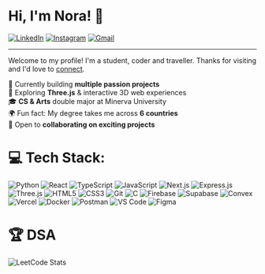 # Hi, I'm Nora! 👋
[![LinkedIn](https://img.shields.io/badge/nuray-ganbarova-0A66C2?style=flat&logo=linkedin&logoColor=white)](https://www.linkedin.com/in/nurayganbarova/)
[![Instagram](https://img.shields.io/badge/nurosanay-E4405F?style=flat&logo=instagram&logoColor=white)](https://instagram.com/yourusername)
[![Gmail](https://img.shields.io/badge/ganbnuray@gmail.com-D14836?style=flat&logo=gmail&logoColor=white)](mailto:nuray.ganbarova@gmail.com)

---
Welcome to my profile! I'm a student, coder and traveller. Thanks for visiting and I'd love to [connect](https://www.linkedin.com/in/nuray-ganbarova/).

🚀 Currently building **multiple passion projects** <br>
🌌 Exploring **Three.js** & interactive 3D web experiences <br>
🎓 **CS & Arts** double major at Minerva University <br>
🌍 Fun fact: My degree takes me across **6 countries** <br>
🤝 Open to **collaborating on exciting projects** <br>


# 💻 Tech Stack:

![Python](https://img.shields.io/badge/Python-3776AB?style=flat&logo=python&logoColor=white)
![React](https://img.shields.io/badge/React-20232A?style=flat&logo=react&logoColor=61DAFB)
![TypeScript](https://img.shields.io/badge/TypeScript-3178C6?style=flat&logo=typescript&logoColor=white)
![JavaScript](https://img.shields.io/badge/JavaScript-F7DF1E?style=flat&logo=javascript&logoColor=black)
![Next.js](https://img.shields.io/badge/Next.js-000000?style=flat&logo=next.js&logoColor=white)
![Express.js](https://img.shields.io/badge/Express.js-000000?style=flat&logo=express&logoColor=white)
![Three.js](https://img.shields.io/badge/Three.js-black?style=flat&logo=three.js&logoColor=white)
![HTML5](https://img.shields.io/badge/HTML5-E34F26?style=flat&logo=html5&logoColor=white)
![CSS3](https://img.shields.io/badge/CSS3-1572B6?style=flat&logo=css3&logoColor=white)
![Git](https://img.shields.io/badge/Git-F05032?style=flat&logo=git&logoColor=white)
![C](https://img.shields.io/badge/C-A8B9CC?style=flat&logo=c&logoColor=black)
![Firebase](https://img.shields.io/badge/Firebase-FFCA28?style=flat&logo=firebase&logoColor=black)
![Supabase](https://img.shields.io/badge/Supabase-3FCF8E?style=flat&logo=supabase&logoColor=white)
![Convex](https://img.shields.io/badge/Convex-000000?style=flat&logo=convex&logoColor=white)
![Vercel](https://img.shields.io/badge/Vercel-000000?style=flat&logo=vercel&logoColor=white)
![Docker](https://img.shields.io/badge/Docker-2496ED?style=flat&logo=docker&logoColor=white)
![Postman](https://img.shields.io/badge/Postman-FF6C37?style=flat&logo=postman&logoColor=white)
![VS Code](https://img.shields.io/badge/VS_Code-007ACC?style=flat&logo=visual-studio-code&logoColor=white)
![Figma](https://img.shields.io/badge/Figma-F24E1E?style=flat&logo=figma&logoColor=white)


 # 🏆 DSA
![LeetCode Stats](https://leetcard.jacoblin.cool/NurayGanbarova?theme=dark&font=Anek%20Kannada)
